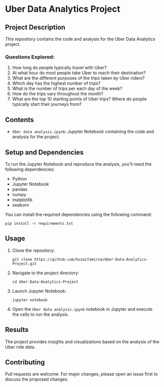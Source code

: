 <!DOCTYPE html>
<html>

<head>
  <meta charset="UTF-8">
 
</head>

<body>
  <h1>Uber Data Analytics Project</h1>

  <h2>Project Description</h2>

  <p>This repository contains the code and analysis for the Uber Data Analytics project.</p>

  <h3>Questions Explored:</h3>
  <ol>
    <li>How long do people typically travel with Uber?</li>
    <li>At what hour do most people take Uber to reach their destination?</li>
    <li>What are the different purposes of the trips taken by Uber riders?</li>
    <li>Which day has the highest number of trips?</li>
    <li>What is the number of trips per each day of the week?</li>
    <li>How do the trips vary throughout the month?</li>
    <li>What are the top 10 starting points of Uber trips? Where do people typically start their journeys from?</li>
  </ol>

  <h2>Contents</h2>
  <ul>
    <li><code>Uber data analysis.ipynb</code>: Jupyter Notebook containing the code and analysis for the project.</li>
    
  </ul>

  <h2>Setup and Dependencies</h2>
  <p>To run the Jupyter Notebook and reproduce the analysis, you'll need the following dependencies:</p>
  <ul>
    <li>Python </li>
    <li>Jupyter Notebook </li>
    <li>pandas </li>
    <li>numpy </li>
    <li>matplotlib </li>
    <li>seaborn </li>
  </ul>
  <p>You can install the required dependencies using the following command:</p>
  <pre><code>pip install -r requirements.txt</code></pre>

  <h2>Usage</h2>
  <ol>
    <li>Clone the repository:</li>
    <pre><code>git clone https://github.com/huzaifamirza/Uber-Data-Analytics-Project.git</code></pre>
    <li>Navigate to the project directory:</li>
    <pre><code>cd Uber-Data-Analytics-Project</code></pre>
    <li>Launch Jupyter Notebook:</li>
    <pre><code>jupyter notebook</code></pre>
    <li>Open the <code>Uber data analysis.ipynb</code> notebook in Jupyter and execute the cells to run the analysis.</li>
  </ol>

  <h2>Results</h2>
  <p>The project provides insights and visualizations based on the analysis of the Uber ride data.</p>
 

  <h2>Contributing</h2>
  <p>Pull requests are welcome. For major changes, please open an issue first to discuss the proposed changes.</p>

 

</body>

</html>
